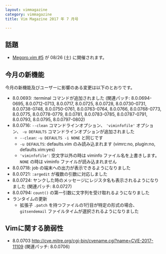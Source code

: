 ```yaml
---
layout: vimmagazine
category: vimmagazine
title: Vim Magazine 2017 年 7 月号

---
```


## 話題

*   [Megoro.vim #5](https://megurovim.connpass.com/event/62414/) が 08/26 (土) に開催されます。

## 今月の新機能

今月の新機能及びユーザーに影響のある変更は以下のとおりです。

*   8.0.0693: :terminal コマンドが追加されました (関連パッチ: 8.0.0694-0695, 8.0.0712-0713, 8.0.0717, 8.0.0725, 8.0.0728, 8.0.0730-0731, 8.0.0738-0748, 8.0.0750-0761, 8.0.0763-0764, 8.0.0766, 8.0.0768-0773, 8.0.0775, 8.0.0778-0779, 8.0.0781, 8.0.0783-0785, 8.0.0787-0791, 8.0.0793, 8.0.0795, 8.0.0797-0802)
*   8.0.0716: `--clean` コマンドラインオプション、 `'viminfofile'` オプション、 `-u DEFAULTS` コマンドラインオプションが追加されました
    *   `--clean`: `-u DEFAULTS -i NONE` と同じです
    *   `-u DEFAULTS`: defaults.vim のみ読み込まれます (vimrc:no, plugin:no, defaults.vim:yes)
    *   `'viminfofile'`: 空文字以外の時は viminfo ファイル名を上書きします。`NONE` の時は viminfo ファイルが読み込まれません
*   8.0.0718: job の端末への出力が表示できるようになりました
*   8.0.0721: `:argedit` が複数の引数に対応しました
*   8.0.0724: ヤンクした時のメッセージにレジスタ名も表示されるようになりました (関連パッチ: 8.0.0727)
*   8.0.0794: `count()` の第一引数に文字列を受け取れるようになりました
*   ランタイムの更新
    *   拡張子 `.patch` を持つファイルの1行目が特定の形式の場合、 `gitsendemail` ファイルタイムが選択されるようになりました

## Vimに関する脆弱性

* 8.0.0703 <http://cve.mitre.org/cgi-bin/cvename.cgi?name=CVE-2017-11109> (関連パッチ: 8.0.0706)
